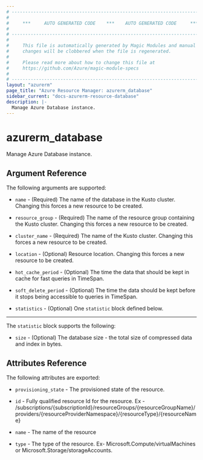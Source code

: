 ```yaml
---
# ----------------------------------------------------------------------------
#
#     ***     AUTO GENERATED CODE    ***    AUTO GENERATED CODE     ***
#
# ----------------------------------------------------------------------------
#
#     This file is automatically generated by Magic Modules and manual
#     changes will be clobbered when the file is regenerated.
#
#     Please read more about how to change this file at
#     https://github.com/Azure/magic-module-specs
#
# ----------------------------------------------------------------------------
layout: "azurerm"
page_title: "Azure Resource Manager: azurerm_database"
sidebar_current: "docs-azurerm-resource-database"
description: |-
  Manage Azure Database instance.
---
```


# azurerm_database

Manage Azure Database instance.


## Argument Reference

The following arguments are supported:

* `name` - (Required) The name of the database in the Kusto cluster. Changing this forces a new resource to be created.

* `resource_group` - (Required) The name of the resource group containing the Kusto cluster. Changing this forces a new resource to be created.

* `cluster_name` - (Required) The name of the Kusto cluster. Changing this forces a new resource to be created.

* `location` - (Optional) Resource location. Changing this forces a new resource to be created.

* `hot_cache_period` - (Optional) The time the data that should be kept in cache for fast queries in TimeSpan.

* `soft_delete_period` - (Optional) The time the data should be kept before it stops being accessible to queries in TimeSpan.

* `statistics` - (Optional) One `statistic` block defined below.

---

The `statistic` block supports the following:

* `size` - (Optional) The database size - the total size of compressed data and index in bytes.

## Attributes Reference

The following attributes are exported:

* `provisioning_state` - The provisioned state of the resource.

* `id` - Fully qualified resource Id for the resource. Ex - /subscriptions/{subscriptionId}/resourceGroups/{resourceGroupName}/providers/{resourceProviderNamespace}/{resourceType}/{resourceName}

* `name` - The name of the resource

* `type` - The type of the resource. Ex- Microsoft.Compute/virtualMachines or Microsoft.Storage/storageAccounts.

